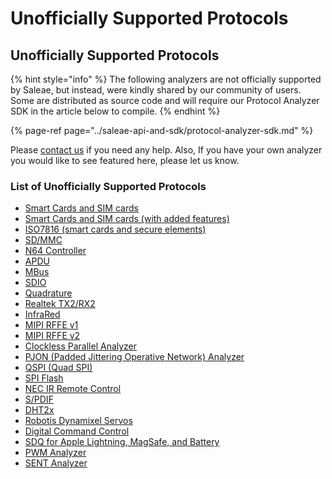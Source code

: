 # Unofficially Supported Protocols

## Unofficially Supported Protocols

{% hint style="info" %}
The following analyzers are not officially supported by Saleae, but instead, were kindly shared by our community of users. Some are distributed as source code and will require our Protocol Analyzer SDK in the article below to compile.
{% endhint %}

{% page-ref page="../saleae-api-and-sdk/protocol-analyzer-sdk.md" %}

Please [contact us](https://contact.saleae.com/hc/en-us/requests/new) if you need any help. Also, If you have your own analyzer you would like to see featured here, please let us know.

### **List of Unofficially Supported Protocols**

* [Smart Cards and SIM cards](https://github.com/dirkx/saleae-logic-ISO7816-smartcard-Analyser)
* [Smart Cards and SIM cards \(with added features\)](https://github.com/watsug/saleae-logic-ISO7816-smartcard-Analyser)
* [ISO7816 \(smart cards and secure elements\)](https://github.com/nezza/ISO7816Analyzer)
* [SD/MMC](https://github.com/dirker/sdmmc-analyzer)
* [N64 Controller](https://github.com/lunixbochs/n64-saleae-logic)
* [APDU](https://github.com/zwizwa/sl-apdu)
* [MBus](https://github.com/lab11/MBusAnalzyer)
* [SDIO](https://github.com/ewfuentes/SaleaeSDIOAnalyzer)
* [Quadrature](https://github.com/dirkx/Quadrature-Saleae-Analyser)
* [Realtek TX2/RX2](https://github.com/pzl/Saleae-Realtek-T-RX2)
* [InfraRed](https://github.com/procule/IRAnalyzer)
* [MIPI RFFE v1](https://github.com/alejmrm/RFFEAnalyzer)
* [MIPI RFFE v2](https://github.com/blargony/RFFEAnalyzer)
* [Clockless Parallel Analyzer](https://github.com/Zweikeks/saleae-logic-SimpleParallelNoClock-Analyzer)
* [PJON \(Padded Jittering Operative Network\) Analyzer](https://github.com/aperepel/saleae-pjon-protocol-analyzer)
* [QSPI \(Quad SPI\)](https://github.com/dedicatedcomputing/saleae_qspi)
* [SPI Flash](https://github.com/kasjer/saleae_spiflash)
* [NEC IR Remote Control](https://github.com/LiveOverflow/NECAnalyzer)
* [S/PDIF](https://github.com/pfrench42/saleae_spdif)
* [DHT2x](https://github.com/jakeson21/DHT2xProtocolAnalyzer)
* [Robotis Dynamixel Servos](https://github.com/KurtE/SaleaeDynamixelAnalyzer)
* [Digital Command Control](https://www.ejberg.dk/portfolio/saleae-dcc-decoder/)
* [SDQ for Apple Lightning, MagSafe, and Battery](https://github.com/nezza/SDQAnalyzer)  
* [PWM Analyzer](https://github.com/dustin/logic-pwm)
* [SENT Analyzer](https://github.com/melexis/SENTAnalyzer)



